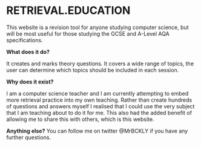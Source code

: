 # RETRIEVAL.EDUCATION

This website is a revision tool for anyone studying computer science, but will be most useful for those studying the GCSE and A-Level AQA specifications.

**What does it do?**

It creates and marks theory questions. It covers a wide range of topics, the user can determine which topics should be included in each session. 

**Why does it exist?**

I am a computer science teacher and I am currently attempting to embed more retrieval practice into my own teaching. Rather than create hundreds of questions and answers myself I realised that I could use the very subject that I am teaching about to do it for me. This also had the added benefit of allowing me to share this with others, which is this website.

**Anything else?**
You can follow me on twitter @MrBCKLY if you have any further questions.
